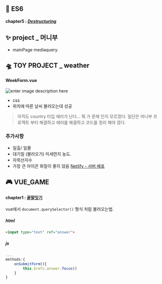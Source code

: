 ## 🎯 ES6
#### chapter5 : [*Destructuring*](https://github.com/gay0ung/JS_study/blob/master/ES6/theory/05.DESTRUCTURING.md)

## ✨ project _ 머니부 
-  mainPage mediaquery.

## 🛸 TOY PROJECT _ weather

 #### WeekForm.vue
  ![enter image description here](https://ifh.cc/g/01PIyT.jpg)
 
 - css 
 - 위치에 따른 날씨 불러오는데 성공

> 아직도 country 타입 에러가 난다... 뭐 가 문제 인지 모르겠다. 일단은 머니부 프로젝트 부터 해결하고 에러를 해결하고 코드를 정리 해야 겠다.

### 추가사항
- 일출/ 일몰
-  대기질 (불러오기) 미세먼지 농도.
- 자외선지수
- 가장 큰 아이콘 화질이 좋지 않음
 [Netlify - 서버 배포](https://eloquent-lumiere-dd3402.netlify.app/#/)
 
## 🎮 VUE_GAME 
#### chapter1 : [끝말잇기](https://github.com/gay0ung/vue_study/blob/master/%EC%9B%B9%EA%B2%8C%EC%9E%84%20%EB%A7%8C%EB%93%A4%EA%B8%B0/1.%EB%81%9D%EB%A7%90%EC%9E%87%EA%B8%B0/wordRelay.html)
 vue에서 `document.querySelector()` 형식 처럼 불러오는법.

##### html
```html
<input type="text" ref="answer">
```
##### js
```js
...
methods:{
	onSubmitForm(){
		this.$refs.answer.focus()
	}
}
```


